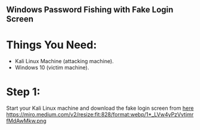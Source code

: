 ## Windows Password Fishing with Fake Login Screen

# Things You Need:
* Kali Linux Machine (attacking machine).
* Windows 10 (victim machine).

# Step 1:
Start your Kali Linux machine and download the fake login screen from [here](https://github.com/bitsadmin/fakelogonscreen/releases)
https://miro.medium.com/v2/resize:fit:828/format:webp/1*_LVw4yPzVvtjmrfMdAwMkw.png
